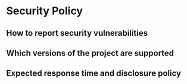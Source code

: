 # Security Policy

## How to report security vulnerabilities

## Which versions of the project are supported

## Expected response time and disclosure policy
